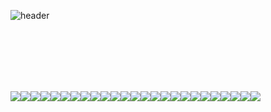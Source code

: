 ![header](https://capsule-render.vercel.app/api?type=transparent&fontColor=3666C0&text=Frontend+Developer&animation=fadeIn&fontSize=56&desc=코드를+디자인하는+개발자🐸&descAlignY=85&descAlign=65&)

<br />
<br />
<br />
<br />
<br />

<img src="https://img.shields.io/badge/JS-FFFFFF?style=for-the-badge&logo=JavaScript&logoColor=000000" /><img src="https://img.shields.io/badge/TS-FFFFFF?style=for-the-badge&logo=TypeScript&logoColor=000000" /><img src="https://img.shields.io/badge/React-FFFFFF?style=for-the-badge&logo=React&logoColor=000000" /><img src="https://img.shields.io/badge/Next.js-FFFFFF?style=for-the-badge&logo=Next.js&logoColor=000000" /><img src="https://img.shields.io/badge/angular-FFFFFF?style=for-the-badge&logo=angular&logoColor=000000" /><img src="https://img.shields.io/badge/React Query-FFFFFF?style=for-the-badge&logo=reactquery&logoColor=000000" /><img src="https://img.shields.io/badge/swr-FFFFFF?style=for-the-badge&logo=swr&logoColor=000000" /><img src="https://img.shields.io/badge/redux-FFFFFF?style=for-the-badge&logo=redux&logoColor=000000" /><img src="https://img.shields.io/badge/firebase-FFFFFF?style=for-the-badge&logo=firebase&logoColor=000000" /><img src="https://img.shields.io/badge/RxJS-FFFFFF?style=for-the-badge&logo=&logoColor=000000" /><img src="https://img.shields.io/badge/css3-FFFFFF?style=for-the-badge&logo=css3&logoColor=000000" /><img src="https://img.shields.io/badge/Emotion-FFFFFF?style=for-the-badge&logo=&logoColor=000000" /><img src="https://img.shields.io/badge/Styled Components-FFFFFF?style=for-the-badge&logo=styled-components&logoColor=000000" /><img src="https://img.shields.io/badge/mui-FFFFFF?style=for-the-badge&logo=mui&logoColor=000000" /><img src="https://img.shields.io/badge/html5-FFFFFF?style=for-the-badge&logo=html5&logoColor=000000" /><img src="https://img.shields.io/badge/JWT-FFFFFF?style=for-the-badge&logo=jsonwebtokens&logoColor=000000" /><img src="https://img.shields.io/badge/socket.io-FFFFFF?style=for-the-badge&logo=socketdotio&logoColor=000000" /><img src="https://img.shields.io/badge/netlify-FFFFFF?style=for-the-badge&logo=netlify&logoColor=000000" /><img src="https://img.shields.io/badge/aws-FFFFFF?style=for-the-badge&logo=amazonaws&logoColor=000000" /><img src="https://img.shields.io/badge/testing library-FFFFFF?style=for-the-badge&logo=testinglibrary&logoColor=000000" /><img src="https://img.shields.io/badge/Jest-FFFFFF?style=for-the-badge&logo=Jest&logoColor=000000" /><img src="https://img.shields.io/badge/Node.js-FFFFFF?style=for-the-badge&logo=nodedotjs&logoColor=000000" /><img src="https://img.shields.io/badge/express-FFFFFF?style=for-the-badge&logo=express&logoColor=000000" /><img src="https://img.shields.io/badge/mongodb-FFFFFF?style=for-the-badge&logo=mongodb&logoColor=000000" /><img src="https://img.shields.io/badge/mongoose-FFFFFF?style=for-the-badge&logo=mongoose&logoColor=000000" />

